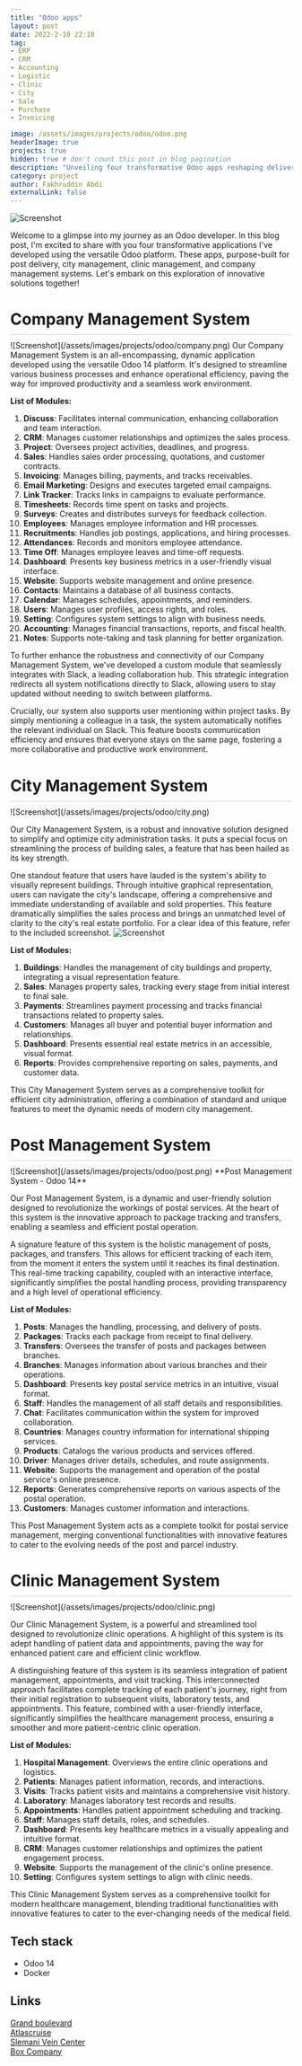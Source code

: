 ```yaml
---
title: "Odoo apps"
layout: post
date: 2022-2-10 22:10
tag: 
- ERP
- CRM
- Accounting
- Logistic
- Clinic
- City
- Sale
- Purchase
- Invoicing

image: /assets/images/projects/odoo/odoo.png
headerImage: true
projects: true
hidden: true # don't count this post in blog pagination
description: "Unveiling four transformative Odoo apps reshaping delivery, city, clinic, and company management"
category: project
author: Fakhruddin Abdi
externalLink: false
---
```


![Screenshot](/assets/images/projects/odoo/odoo-erp.png)

Welcome to a glimpse into my journey as an Odoo developer. In this blog post, I'm excited to share with you four transformative applications I've developed using the versatile Odoo platform. These apps, purpose-built for post delivery, city management, clinic management, and company management systems.  Let's embark on this exploration of innovative solutions together!

<h1 style="text-align: left; border-bottom: 1px solid lightgray; padding-bottom: 10px; margin-bottom: 10px;"> 
	Company Management System
</h1>
![Screenshot](/assets/images/projects/odoo/company.png)
Our Company Management System is an all-encompassing, dynamic application developed using the versatile Odoo 14 platform. It's designed to streamline various business processes and enhance operational efficiency, paving the way for improved productivity and a seamless work environment.

**List of Modules:**

1. **Discuss**: Facilitates internal communication, enhancing collaboration and team interaction.
2. **CRM**: Manages customer relationships and optimizes the sales process.
3. **Project**: Oversees project activities, deadlines, and progress.
4. **Sales**: Handles sales order processing, quotations, and customer contracts.
5. **Invoicing**: Manages billing, payments, and tracks receivables.
6. **Email Marketing**: Designs and executes targeted email campaigns.
7. **Link Tracker**: Tracks links in campaigns to evaluate performance.
8. **Timesheets**: Records time spent on tasks and projects.
9. **Surveys**: Creates and distributes surveys for feedback collection.
10. **Employees**: Manages employee information and HR processes.
11. **Recruitments**: Handles job postings, applications, and hiring processes.
12. **Attendances**: Records and monitors employee attendance.
13. **Time Off**: Manages employee leaves and time-off requests.
14. **Dashboard**: Presents key business metrics in a user-friendly visual interface.
15. **Website**: Supports website management and online presence.
16. **Contacts**: Maintains a database of all business contacts.
17. **Calendar**: Manages schedules, appointments, and reminders.
18. **Users**: Manages user profiles, access rights, and roles.
19. **Setting**: Configures system settings to align with business needs.
20. **Accounting**: Manages financial transactions, reports, and fiscal health.
21. **Notes**: Supports note-taking and task planning for better organization. 

To further enhance the robustness and connectivity of our Company Management System, we've developed a custom module that seamlessly integrates with Slack, a leading collaboration hub. This strategic integration redirects all system notifications directly to Slack, allowing users to stay updated without needing to switch between platforms. 

Crucially, our system also supports user mentioning within project tasks. By simply mentioning a colleague in a task, the system automatically notifies the relevant individual on Slack. This feature boosts communication efficiency and ensures that everyone stays on the same page, fostering a more collaborative and productive work environment. 


<h1 style="text-align: left; border-bottom: 1px solid lightgray; padding-bottom: 10px; margin-bottom: 10px;"> 
	City Management System
</h1>
![Screenshot](/assets/images/projects/odoo/city.png)

Our City Management System, is a robust and innovative solution designed to simplify and optimize city administration tasks. It puts a special focus on streamlining the process of building sales, a feature that has been hailed as its key strength.

One standout feature that users have lauded is the system's ability to visually represent buildings. Through intuitive graphical representation, users can navigate the city's landscape, offering a comprehensive and immediate understanding of available and sold properties. This feature dramatically simplifies the sales process and brings an unmatched level of clarity to the city's real estate portfolio. For a clear idea of this feature, refer to the included screenshot.
![Screenshot](/assets/images/projects/odoo/buildings.png)


**List of Modules:**

1. **Buildings**: Handles the management of city buildings and property, integrating a visual representation feature.
2. **Sales**: Manages property sales, tracking every stage from initial interest to final sale.
3. **Payments**: Streamlines payment processing and tracks financial transactions related to property sales.
4. **Customers**: Manages all buyer and potential buyer information and relationships.
5. **Dashboard**: Presents essential real estate metrics in an accessible, visual format.
6. **Reports**: Provides comprehensive reporting on sales, payments, and customer data.

This City Management System serves as a comprehensive toolkit for efficient city administration, offering a combination of standard and unique features to meet the dynamic needs of modern city management.

<h1 style="text-align: left; border-bottom: 1px solid lightgray; padding-bottom: 10px; margin-bottom: 10px;"> 
	Post Management System
</h1>
![Screenshot](/assets/images/projects/odoo/post.png)
**Post Management System - Odoo 14**

Our Post Management System, is a dynamic and user-friendly solution designed to revolutionize the workings of postal services. At the heart of this system is the innovative approach to package tracking and transfers, enabling a seamless and efficient postal operation.

A signature feature of this system is the holistic management of posts, packages, and transfers. This allows for efficient tracking of each item, from the moment it enters the system until it reaches its final destination. This real-time tracking capability, coupled with an interactive interface, significantly simplifies the postal handling process, providing transparency and a high level of operational efficiency.

**List of Modules:**

1. **Posts**: Manages the handling, processing, and delivery of posts.
2. **Packages**: Tracks each package from receipt to final delivery.
3. **Transfers**: Oversees the transfer of posts and packages between branches.
4. **Branches**: Manages information about various branches and their operations.
5. **Dashboard**: Presents key postal service metrics in an intuitive, visual format.
6. **Staff**: Handles the management of all staff details and responsibilities.
7. **Chat**: Facilitates communication within the system for improved collaboration.
8. **Countries**: Manages country information for international shipping services.
9. **Products**: Catalogs the various products and services offered.
10. **Driver**: Manages driver details, schedules, and route assignments.
11. **Website**: Supports the management and operation of the postal service's online presence.
12. **Reports**: Generates comprehensive reports on various aspects of the postal operation.
13. **Customers**: Manages customer information and interactions.

This Post Management System acts as a complete toolkit for postal service management, merging conventional functionalities with innovative features to cater to the evolving needs of the post and parcel industry.

<h1 style="text-align: left; border-bottom: 1px solid lightgray; padding-bottom: 10px; margin-bottom: 10px;"> 
	Clinic Management System
</h1>
![Screenshot](/assets/images/projects/odoo/clinic.png)

Our Clinic Management System, is a powerful and streamlined tool designed to revolutionize clinic operations. A highlight of this system is its adept handling of patient data and appointments, paving the way for enhanced patient care and efficient clinic workflow.

A distinguishing feature of this system is its seamless integration of patient management, appointments, and visit tracking. This interconnected approach facilitates complete tracking of each patient's journey, right from their initial registration to subsequent visits, laboratory tests, and appointments. This feature, combined with a user-friendly interface, significantly simplifies the healthcare management process, ensuring a smoother and more patient-centric clinic operation.

**List of Modules:**

1. **Hospital Management**: Overviews the entire clinic operations and logistics.
2. **Patients**: Manages patient information, records, and interactions.
3. **Visits**: Tracks patient visits and maintains a comprehensive visit history.
4. **Laboratory**: Manages laboratory test records and results.
5. **Appointments**: Handles patient appointment scheduling and tracking.
6. **Staff**: Manages staff details, roles, and schedules.
7. **Dashboard**: Presents key healthcare metrics in a visually appealing and intuitive format.
8. **CRM**: Manages customer relationships and optimizes the patient engagement process.
9. **Website**: Supports the management of the clinic's online presence.
10. **Setting**: Configures system settings to align with clinic needs.

This Clinic Management System serves as a comprehensive toolkit for modern healthcare management, blending traditional functionalities with innovative features to cater to the ever-changing needs of the medical field.

## Tech stack

- Odoo 14
- Docker

## Links
[Grand boulevard](http://grandblvd.org) <br/>
[Atlascruise](https://atlascruise.net) <br/>
[Slemani Vein Center](http://slemaniveincenter.com) <br/>
[Box Company](https://company.boxads.co) <br/>
